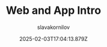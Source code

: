 ---
title: "Web and App Intro"
author: "slavakornilov"
date: "2025-02-03T17:04:13.879Z"
draft: false
type: "post"
layout: "single"
categories: [""]
tags: [""]
source: "X"
source_link: "https://x.com/slavakornilov/status/1886398043765035252"
media: "/uploads/x.com_jEGNytn_uDFJ3Srp.mp4"
media_type: "video"

social:
  commentary: ""
  scheduledFor: null
  status: "draft"
---